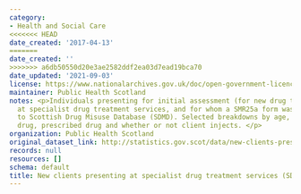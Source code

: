 ```yaml
---
category:
- Health and Social Care
<<<<<<< HEAD
date_created: '2017-04-13'
=======
date_created: ''
>>>>>>> a6db50550d20e3ae2582ddf2ea03d7ead19bca70
date_updated: '2021-09-03'
license: https://www.nationalarchives.gov.uk/doc/open-government-licence/version/3/
maintainer: Public Health Scotland
notes: <p>Individuals presenting for initial assessment (for new drug treatment episode)
  at specialist drug treatment services, and for whom a SMR25a form was submitted
  to Scottish Drug Misuse Database (SDMD). Selected breakdowns by age, gender, illicit
  drug, prescribed drug and whether or not client injects. </p>
organization: Public Health Scotland
original_dataset_link: http://statistics.gov.scot/data/new-clients-presenting-at-specialist-drug-treatment-services-sdmd
records: null
resources: []
schema: default
title: New clients presenting at specialist drug treatment services (SDMD)
---
```

